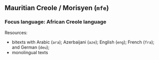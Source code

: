 ## Mauritian Creole / Morisyen (`mfe`)

### Focus language: African Creole language

Resources:
 - bitexts with Arabic (`ara`); Azerbaijani (`aze`); English (`eng`); French (`fra`); and German (`deu`); 
 - monolingual texts
